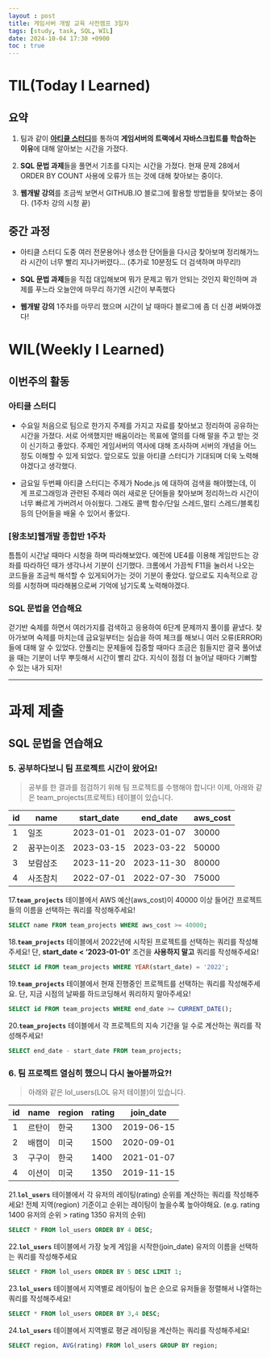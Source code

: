 ```yaml
---
layout : post
title: 게임서버 개발 교육 사전캠프 3일차
tags: [study, task, SQL, WIL]
date: 2024-10-04 17:30 +0900
toc : true
---
```

# TIL(Today I Learned)

## 요약

1. 팀과 같이 [**아티클 스터디**](https://www.notion.so/1156cbfc0b93809d8ed4c79918f37637?pvs=4)를 통하여 
**게임서버의 트랙에서 자바스크립트를 학습하는 이유**에 대해 알아보는 시간을 가졌다.

2. **SQL 문법 과제**들을 풀면서 기초를 다지는 시간을 가졌다.
현재 문제 28에서 ORDER BY COUNT 사용에 오류가 뜨는 것에 대해 찾아보는 중이다.

3. **웹개발 강의**를 조금씩 보면서 GITHUB.IO 블로그에 활용할 방법들을 찾아보는 중이다.
(1주차 강의 시청 끝)


## 중간 과정 

- 아티클 스터디 도중 여러 전문용어나 생소한 단어들을 다시금 찾아보며 정리해가느라 시간이 너무 빨리 지나가버렸다... (추가로 10분정도 더 검색하며 마무리!)

- **SQL 문법 과제**들을 직접 대입해보며 뭐가 문제고 뭐가 안되는 것인지 확인하며 과제를 푸느라 오늘안에 마무리 하기엔 시간이 부족했다

- **웹개발 강의** 1주차를 마무리 했으며 시간이 날 때마다 블로그에 좀 더 신경 써봐야겠다!

# WIL(Weekly I Learned)

## 이번주의 활동

### 아티클 스터디
- 수요일 
처음으로 팀으로 한가지 주제를 가지고 자료를 찾아보고 정리하여 공유하는 시간을 가졌다.
서로 어색했지만 배움이라는 목표에 열의를 다해 말을 주고 받는 것이 신기하고 좋았다.
주제인 게임서버의 역사에 대해 조사하며 서버의 개념을 어느정도 이해할 수 있게 되었다.
앞으로도 있을 아티클 스터디가 기대되며 더욱 노력해야겠다고 생각했다.

- 금요일
두번째 아티클 스터디는 주제가 Node.js 에 대하여 검색을 해야했는데, 이게 프로그래밍과 관련된 주제라 여러 새로운 단어들을 찾아보며 정리하느라 시간이 너무 빠르게 가버려서 아쉬웠다.
그래도 콜백 함수/단일 스레드,멀티 스레드/블록킹 등의 단어들을 배울 수 있어서 좋았다.

### [왕초보]웹개발 종합반 1주차
틈틈이 시간날 때마다 시청을 하며 따라해보았다.
예전에 UE4를 이용해 게임만드는 강좌를 따라하던 때가 생각나서 기분이 신기했다.
크롬에서 가끔씩 F11을 눌러서 나오는 코드들을 조금씩 해석할 수 있게되어가는 것이 기분이 좋았다.
앞으로도 지속적으로 강의를 시청하며 따라해봄으로써 기억에 남기도록 노력해야겠다.

### SQL 문법을 연습해요
걷기반 숙제를 하면서 여러가지를 검색하고 응용하여 6단계 문제까지 풀이를 끝냈다.
찾아가보며 숙제를 마치는데 금요일부터는 실습을 하여 체크를 해보니 여러 오류(ERROR)들에 대해 알 수 있었다.
안풀리는 문제들에 집중할 때마다 조금은 힘들지만 결국 풀어냈을 때는 기분이 너무 뿌듯해서 시간이 빨리 갔다.
지식이 점점 더 늘어날 때마다 기뻐할 수 있는 내가 되자!

***

# 과제 제출

## SQL 문법을 연습해요
### 5. **공부하다보니 팀 프로젝트 시간이 왔어요!**
>공부를 한 결과를 점검하기 위해 팀 프로젝트를 수행해야 합니다! 이제, 아래와 같은 team_projects(프로젝트) 테이블이 있습니다. 

| id | name | start_date | end_date | aws_cost |
| --- | --- | --- | --- | --- |
| 1 | 일조 | 2023-01-01 | 2023-01-07 | 30000 |
| 2 | 꿈꾸는이조 | 2023-03-15 | 2023-03-22 | 50000 |
| 3 | 보람삼조 | 2023-11-20 | 2023-11-30 | 80000 |
| 4 | 사조참치 | 2022-07-01 | 2022-07-30 | 75000 |

17.**`team_projects`** 테이블에서 AWS 예산(aws_cost)이 40000 이상 들어간 프로젝트들의 이름을 선택하는 쿼리를 작성해주세요!

```sql
SELECT name FROM team_projects WHERE aws_cost >= 40000;
```

18.**`team_projects`** 테이블에서 2022년에 시작된 프로젝트를 선택하는 쿼리를 작성해주세요! 단, **start_date < ‘2023-01-01’** 조건을 **사용하지 말고** 쿼리를 작성해주세요!

```sql
SELECT id FROM team_projects WHERE YEAR(start_date) = '2022';
```

19.**`team_projects`** 테이블에서 현재 진행중인 프로젝트를 선택하는 쿼리를 작성해주세요. 단, 지금 시점의 날짜를 하드코딩해서 쿼리하지 말아주세요!

```sql
SELECT id FROM team_projects WHERE end_date >= CURRENT_DATE();
```

20.**`team_projects`** 테이블에서 각 프로젝트의 지속 기간을 일 수로 계산하는 쿼리를 작성해주세요!

```sql
SELECT end_date - start_date FROM team_projects;
```
  
### 6. **팀 프로젝트 열심히 했으니 다시 놀아볼까요?!**
>아래와 같은 lol_users(LOL 유저 테이블)이 있습니다.

| id | name | region | rating | join_date |
| --- | --- | --- | --- | --- |
| 1 | 르탄이 | 한국 | 1300 | 2019-06-15 |
| 2 | 배캠이 | 미국 | 1500 | 2020-09-01 |
| 3 | 구구이 | 한국 | 1400 | 2021-01-07 |
| 4 | 이션이 | 미국 | 1350 | 2019-11-15 |

21.**`lol_users`** 테이블에서 각 유저의 레이팅(rating) 순위를 계산하는 쿼리를 작성해주세요! 전체 지역(region) 기준이고 순위는 레이팅이 높을수록 높아야해요. (e.g. rating 1400 유저의 순위 > rating 1350 유저의 순위)

```sql
SELECT * FROM lol_users ORDER BY 4 DESC;
```

22.**`lol_users`** 테이블에서 가장 늦게 게임을 시작한(join_date) 유저의 이름을 선택하는 쿼리를 작성해주세요

```sql
SELECT * FROM lol_users ORDER BY 5 DESC LIMIT 1;
```

23.**`lol_users`** 테이블에서 지역별로 레이팅이 높은 순으로 유저들을 정렬해서 나열하는 쿼리를 작성해주세요!

```sql
SELECT * FROM lol_users ORDER BY 3,4 DESC;
```

24.**`lol_users`** 테이블에서 지역별로 평균 레이팅을 계산하는 쿼리를 작성해주세요!

```sql
SELECT region, AVG(rating) FROM lol_users GROUP BY region;
```
 